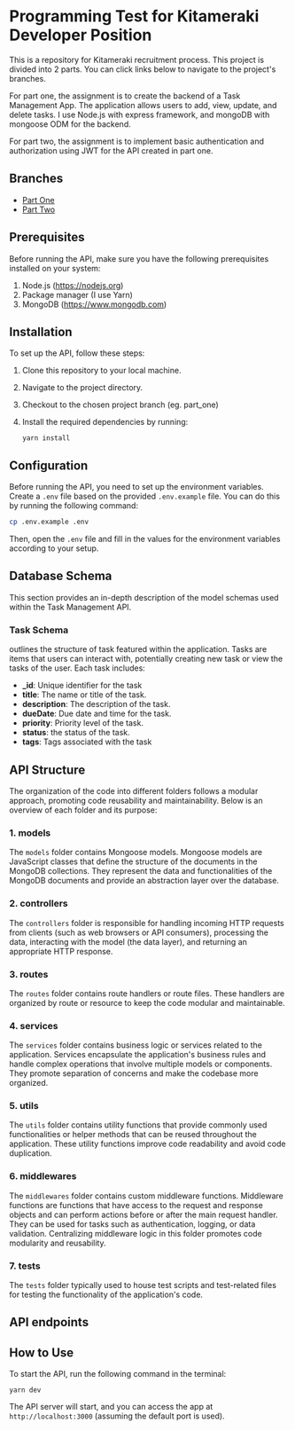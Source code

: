 # Programming Test for Kitameraki Developer Position
This is a repository for Kitameraki recruitment process. This project is divided into 2 parts. You can click links below to navigate to the project's branches.

For part one, the assignment is to create the backend of a Task Management App. The application allows users to add, view, update, and delete tasks. I use Node.js with express framework, and mongoDB with mongoose ODM for the backend.

For part two, the assignment is to implement basic authentication and authorization using JWT for the API created in part one.

## Branches
- [Part One](https://github.com/alfaafan/kitameraki_recruitment_alfaafan/tree/part_one)
- [Part Two](https://github.com/alfaafan/kitameraki_recruitment_alfaafan/tree/part_two)

## Prerequisites
Before running the API, make sure you have the following prerequisites installed on your system:

1. Node.js (<https://nodejs.org>)
2. Package manager (I use Yarn)
3. MongoDB (<https://www.mongodb.com>)

## Installation
To set up the API, follow these steps:

1. Clone this repository to your local machine.
2. Navigate to the project directory.
3. Checkout to the chosen project branch (eg. part_one)
4. Install the required dependencies by running:

   ```
   yarn install
   ```

## Configuration
Before running the API, you need to set up the environment variables. Create a `.env` file based on the provided `.env.example` file. You can do this by running the following command:

```bash
cp .env.example .env
```

Then, open the `.env` file and fill in the values for the environment variables according to your setup.

## Database Schema
This section provides an in-depth description of the model schemas used within the Task Management API.

### Task Schema
 outlines the structure of task featured within the application. Tasks are items that users can interact with, potentially creating new task or view the tasks of the user. Each task includes:
 
- **_id**: Unique identifier for the task
- **title**: The name or title of the task.
- **description**: The description of the task.
- **dueDate**: Due date and time for the task.
- **priority**: Priority level of the task.
- **status**: the status of the task.
- **tags**: Tags associated with the task

## API Structure
The organization of the code into different folders follows a modular approach, promoting code reusability and maintainability. Below is an overview of each folder and its purpose:

### 1. models
The `models` folder contains Mongoose models. Mongoose models are JavaScript classes that define the structure of the documents in the MongoDB collections. They represent the data and functionalities of the MongoDB documents and provide an abstraction layer over the database.
### 2. controllers
The `controllers` folder is responsible for handling incoming HTTP requests from clients (such as web browsers or API consumers), processing the data, interacting with the model (the data layer), and returning an appropriate HTTP response.
### 3. routes
The `routes` folder contains route handlers or route files. These handlers are organized by route or resource to keep the code modular and maintainable.
### 4. services
The `services` folder contains business logic or services related to the application. Services encapsulate the application's business rules and handle complex operations that involve multiple models or components. They promote separation of concerns and make the codebase more organized.
### 5. utils
The `utils` folder contains utility functions that provide commonly used functionalities or helper methods that can be reused throughout the application. These utility functions improve code readability and avoid code duplication.
### 6. middlewares
The `middlewares` folder contains custom middleware functions. Middleware functions are functions that have access to the request and response objects and can perform actions before or after the main request handler. They can be used for tasks such as authentication, logging, or data validation. Centralizing middleware logic in this folder promotes code modularity and reusability.
### 7. tests
The `tests` folder typically used to house test scripts and test-related files for testing the functionality of the application's code.

## API endpoints

## How to Use
To start the API, run the following command in the terminal:

```
yarn dev
```

The API server will start, and you can access the app at `http://localhost:3000` (assuming the default port is used).

